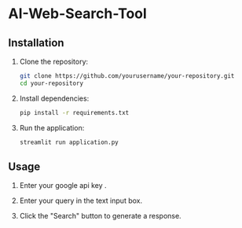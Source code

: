 # AI-Web-Search-Tool

## Installation

1. Clone the repository:

    ```bash
    git clone https://github.com/yourusername/your-repository.git
    cd your-repository
    ```

2. Install dependencies:

    ```bash
    pip install -r requirements.txt
    ```

3. Run the application:

    ```bash
    streamlit run application.py
    ```

## Usage

1. Enter your google api key .

2. Enter your query in the text input box.

3. Click the "Search" button to generate a response.
